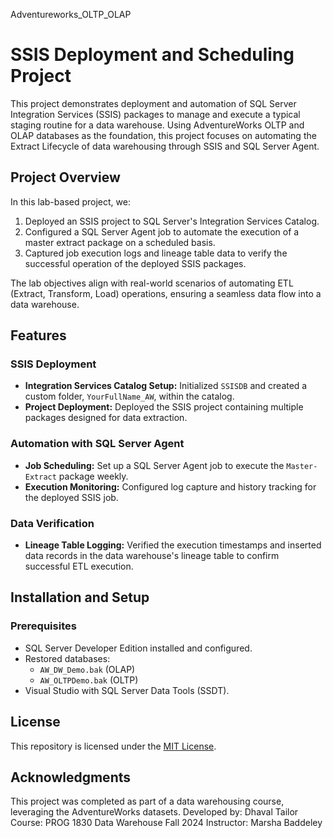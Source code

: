 Adventureworks_OLTP_OLAP
# SSIS Deployment and Scheduling Project
This project demonstrates deployment and automation of SQL Server Integration Services (SSIS) packages to manage and execute a typical staging routine for a data warehouse. Using AdventureWorks OLTP and OLAP databases as the foundation, this project focuses on automating the Extract Lifecycle of data warehousing through SSIS and SQL Server Agent.
## Project Overview

In this lab-based project, we:
1. Deployed an SSIS project to SQL Server's Integration Services Catalog.
2. Configured a SQL Server Agent job to automate the execution of a master extract package on a scheduled basis.
3. Captured job execution logs and lineage table data to verify the successful operation of the deployed SSIS packages.

The lab objectives align with real-world scenarios of automating ETL (Extract, Transform, Load) operations, ensuring a seamless data flow into a data warehouse.
## Features

### SSIS Deployment
- **Integration Services Catalog Setup:** Initialized `SSISDB` and created a custom folder, `YourFullName_AW`, within the catalog.
- **Project Deployment:** Deployed the SSIS project containing multiple packages designed for data extraction.

### Automation with SQL Server Agent
- **Job Scheduling:** Set up a SQL Server Agent job to execute the `Master-Extract` package weekly.
- **Execution Monitoring:** Configured log capture and history tracking for the deployed SSIS job.

### Data Verification
- **Lineage Table Logging:** Verified the execution timestamps and inserted data records in the data warehouse's lineage table to confirm successful ETL execution.



## Installation and Setup

### Prerequisites
- SQL Server Developer Edition installed and configured.
- Restored databases:
  - `AW_DW_Demo.bak` (OLAP)
  - `AW_OLTPDemo.bak` (OLTP)
- Visual Studio with SQL Server Data Tools (SSDT).

## License
This repository is licensed under the [MIT License](LICENSE).

## Acknowledgments
This project was completed as part of a data warehousing course, leveraging the AdventureWorks datasets. 
Developed by: Dhaval Tailor
Course: PROG 1830 Data Warehouse Fall 2024
Instructor: Marsha Baddeley

